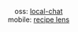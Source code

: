<div align="center">

  oss: [local-chat](https://github.com/ksawery29/local-chat) <br/>
  mobile: [recipe lens](https://recipelens.app)

</div>
